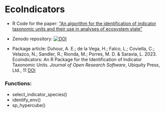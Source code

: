 # EcoIndicators

* R Code for the paper:  ["An algorithm for the identification of indicator taxonomic units and their use in analyses of ecosystem state"](https://revistammsb.utem.cl/articulos/an-algorithm-for-the-identification-of-indicator-taxonomic-units-and-their-use-in-analyses-of-ecosystem-state/)

* Zenodo repository: [![DOI](https://zenodo.org/badge/334758897.svg)](https://zenodo.org/badge/latestdoi/334758897)

* Package article: Duhour, A. E.; de la Vega, H.; Falco, L.; Coviella, C.; Velazco, N.; Sandler, R.; Rionda, M.; Porres, M. D. & Saravia, L. 2023. Ecoindicators: An R Package for the Identification of Indicator Taxonomic Units. _Journal of Open Research Software_, Ubiquity Press, Ltd., 11 [DOI](https://doi.org/10.5334/jors.452)

### Functions:

- select_indicator_species()
- identify_env()
- sp_hypercube()



